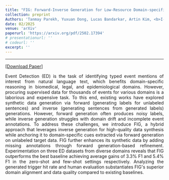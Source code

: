 ```yaml
---
title: "FIG: Forward-Inverse Generation for Low-Resource Domain-specific Event Detection"
collection: preprint
Authors: 'Tanmay Parekh, Yuxuan Dong, Lucas Bandarkar, Artin Kim, <b>I-Hung Hsu</b>, Kai-Wei Chang, Nanyun Peng.'
date: 02/2025
venue: 'arXiv'
paperurl: 'https://arxiv.org/pdf/2502.17394'
# presentationurl: ''
# codeurl: ''
excerpt: ''
---
```

---
<a href='https://arxiv.org/pdf/2502.17394' target="_blank">[Download Paper]</a>

<p align="justify">
Event Detection (ED) is the task of identifying typed event mentions of interest from natural language text, which benefits domain-specific reasoning in biomedical, legal, and epidemiological domains. However, procuring supervised data for thousands of events for various domains is a laborious and expensive task. To this end, existing works have explored synthetic data generation via forward (generating labels for unlabeled sentences) and inverse (generating sentences from generated labels) generations. However, forward generation often produces noisy labels, while inverse generation struggles with domain drift and incomplete event annotations. To address these challenges, we introduce FIG, a hybrid approach that leverages inverse generation for high-quality data synthesis while anchoring it to domain-specific cues extracted via forward generation on unlabeled target data. FIG further enhances its synthetic data by adding missing annotations through forward generation-based refinement. Experimentation on three ED datasets from diverse domains reveals that FIG outperforms the best baseline achieving average gains of 3.3% F1 and 5.4% F1 in the zero-shot and few-shot settings respectively. Analyzing the generated trigger hit rate and human evaluation substantiates FIG's superior domain alignment and data quality compared to existing baselines.
</p>
